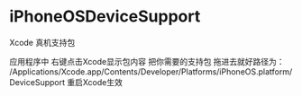 # iPhoneOSDeviceSupport
Xcode 真机支持包

应用程序中 右键点击Xcode显示包内容
把你需要的支持包 拖进去就好路径为：
/Applications/Xcode.app/Contents/Developer/Platforms/iPhoneOS.platform/DeviceSupport 
重启Xcode生效

